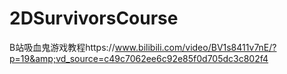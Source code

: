 # 2DSurvivorsCourse
B站吸血鬼游戏教程https://www.bilibili.com/video/BV1s8411v7nE/?p=19&amp;vd_source=c49c7062ee6c92e85f0d705dc3c802f4
